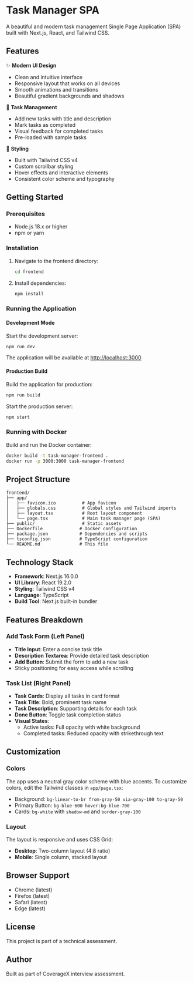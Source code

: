 # Task Manager SPA

A beautiful and modern task management Single Page Application (SPA) built with Next.js, React, and Tailwind CSS.

## Features

✨ **Modern UI Design**

- Clean and intuitive interface
- Responsive layout that works on all devices
- Smooth animations and transitions
- Beautiful gradient backgrounds and shadows

📝 **Task Management**

- Add new tasks with title and description
- Mark tasks as completed
- Visual feedback for completed tasks
- Pre-loaded with sample tasks

🎨 **Styling**

- Built with Tailwind CSS v4
- Custom scrollbar styling
- Hover effects and interactive elements
- Consistent color scheme and typography

## Getting Started

### Prerequisites

- Node.js 18.x or higher
- npm or yarn

### Installation

1. Navigate to the frontend directory:

   ```bash
   cd frontend
   ```

2. Install dependencies:
   ```bash
   npm install
   ```

### Running the Application

#### Development Mode

Start the development server:

```bash
npm run dev
```

The application will be available at [http://localhost:3000](http://localhost:3000)

#### Production Build

Build the application for production:

```bash
npm run build
```

Start the production server:

```bash
npm start
```

### Running with Docker

Build and run the Docker container:

```bash
docker build -t task-manager-frontend .
docker run -p 3000:3000 task-manager-frontend
```

## Project Structure

```
frontend/
├── app/
│   ├── favicon.ico          # App favicon
│   ├── globals.css          # Global styles and Tailwind imports
│   ├── layout.tsx           # Root layout component
│   └── page.tsx             # Main task manager page (SPA)
├── public/                  # Static assets
├── Dockerfile              # Docker configuration
├── package.json            # Dependencies and scripts
├── tsconfig.json           # TypeScript configuration
└── README.md               # This file
```

## Technology Stack

- **Framework**: Next.js 16.0.0
- **UI Library**: React 19.2.0
- **Styling**: Tailwind CSS v4
- **Language**: TypeScript
- **Build Tool**: Next.js built-in bundler

## Features Breakdown

### Add Task Form (Left Panel)

- **Title Input**: Enter a concise task title
- **Description Textarea**: Provide detailed task description
- **Add Button**: Submit the form to add a new task
- Sticky positioning for easy access while scrolling

### Task List (Right Panel)

- **Task Cards**: Display all tasks in card format
- **Task Title**: Bold, prominent task name
- **Task Description**: Supporting details for each task
- **Done Button**: Toggle task completion status
- **Visual States**:
  - Active tasks: Full opacity with white background
  - Completed tasks: Reduced opacity with strikethrough text

## Customization

### Colors

The app uses a neutral gray color scheme with blue accents. To customize colors, edit the Tailwind classes in `app/page.tsx`:

- Background: `bg-linear-to-br from-gray-50 via-gray-100 to-gray-50`
- Primary Button: `bg-blue-600 hover:bg-blue-700`
- Cards: `bg-white` with `shadow-md` and `border-gray-100`

### Layout

The layout is responsive and uses CSS Grid:

- **Desktop**: Two-column layout (4:8 ratio)
- **Mobile**: Single column, stacked layout

## Browser Support

- Chrome (latest)
- Firefox (latest)
- Safari (latest)
- Edge (latest)

## License

This project is part of a technical assessment.

## Author

Built as part of CoverageX interview assessment.
